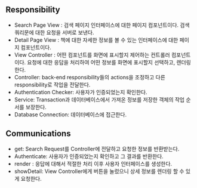 ## Responsibility

- Search Page View : 검색 페이지 인터페이스에 대한 페이지 컴포넌트이다. 검색 쿼리문에 대한 요청을 서버로 보낸다.
- Detail Page View : 책에 대한 자세한 정보를 볼 수 있는 인터페이스에 대한 페이지 컴포넌트이다.
- View Controller : 어떤 컴포넌트를 화면에 표시할지 제어하는 컨트롤러 컴포넌트이다. 요청에 대한 응답을 처리하여 어떤 정보를 화면에 표시할지 선택하고, 렌더링한다.
- Controller: back-end responsibility들의 actions을 조정하고 다른 responsibility로 작업을 전달한다.
- Authentication Checker: 사용자가 인증되었는지 확인한다.
- Service: Transaction과 데이터베이스에서 가져온 정보를 저장한 객체의 작업 순서를 보장한다.
- Database Connection: 데이터베이스에 접근한다.

## Communications

- get: Search Request를 Controller에 전달하고 요청한 정보를 반환받는다.
- Authenticate: 사용자가 인증되었는지 확인하고 그 결과를 반환한다.
- render : 응답에 대해서 적절한 처리 이후 사용자 인터페이스를 생성한다.
- showDetail: View Controller에게 버튼을 눌렀으니 상세 정보를 렌더링 할 수 있게 요청한다.
